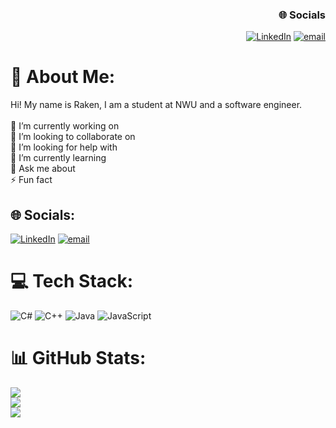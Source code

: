 
<div align="right">

### 🌐 Socials

[![LinkedIn](https://img.shields.io/badge/LinkedIn-%230077B5.svg?logo=linkedin&logoColor=white)](https://linkedin.com/in/raken-belayet-948407306)
[![email](https://img.shields.io/badge/Email-D14836?logo=gmail&logoColor=white)](mailto:rakenhossain@gmail.com)

</div>

# 💫 About Me:
Hi! My name is Raken, I am a student at NWU and a software engineer. <br><br>🔭 I’m currently working on <br>👯 I’m looking to collaborate on<br>🤝 I’m looking for help with<br>🌱 I’m currently learning<br>💬 Ask me about<br>⚡ Fun fact


## 🌐 Socials:
[![LinkedIn](https://img.shields.io/badge/LinkedIn-%230077B5.svg?logo=linkedin&logoColor=white)](https://linkedin.com/in/https://www.linkedin.com/in/raken-belayet-948407306?lipi=urn%3Ali%3Apage%3Ad_flagship3_profile_view_base_contact_details%3BwM9S4sSpT5%2BPGXawGQx7vA%3D%3D) [![email](https://img.shields.io/badge/Email-D14836?logo=gmail&logoColor=white)](mailto:rakenhossain@gmail.com) 

# 💻 Tech Stack:
![C#](https://img.shields.io/badge/c%23-%23239120.svg?style=for-the-badge&logo=csharp&logoColor=white) ![C++](https://img.shields.io/badge/c++-%2300599C.svg?style=for-the-badge&logo=c%2B%2B&logoColor=white) ![Java](https://img.shields.io/badge/java-%23ED8B00.svg?style=for-the-badge&logo=openjdk&logoColor=white) ![JavaScript](https://img.shields.io/badge/javascript-%23323330.svg?style=for-the-badge&logo=javascript&logoColor=%23F7DF1E)
# 📊 GitHub Stats:
![](https://github-readme-stats.vercel.app/api?username=Raken-ab&theme=tokyonight&hide_border=false&include_all_commits=false&count_private=false)<br/>
![](https://nirzak-streak-stats.vercel.app/?user=Raken-ab&theme=tokyonight&hide_border=false)<br/>
![](https://github-readme-stats.vercel.app/api/top-langs/?username=Raken-ab&theme=tokyonight&hide_border=false&include_all_commits=false&count_private=false&layout=compact)

<!-- Proudly created with GPRM ( https://gprm.itsvg.in ) -->
